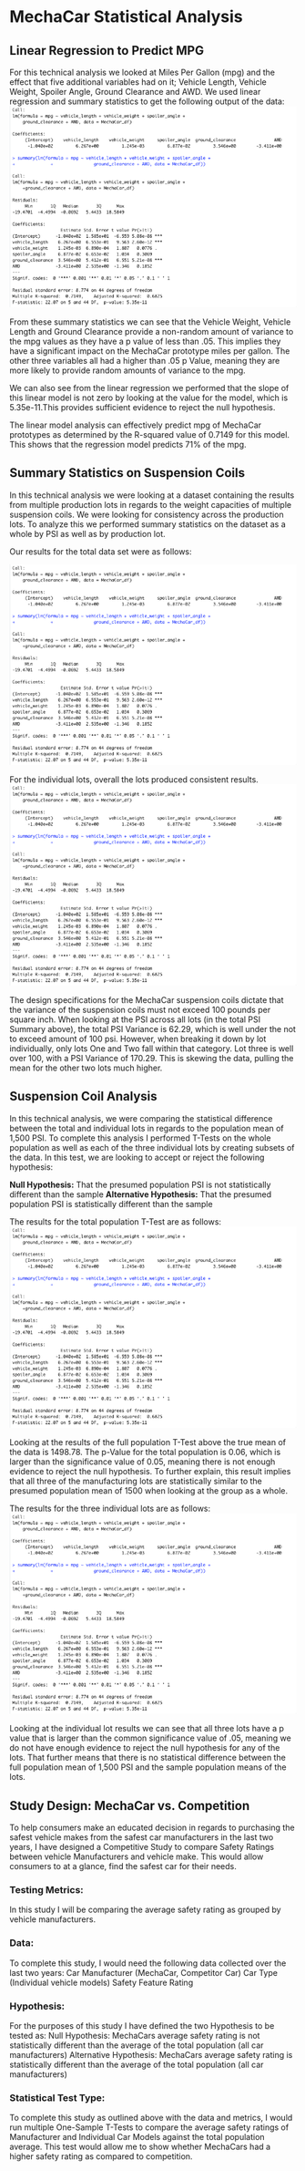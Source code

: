 # MechaCar Statistical Analysis

## Linear Regression to Predict MPG
For this technical analysis we looked at Miles Per Gallon (mpg) and the effect that five additional variables had on it; Vehicle Length, Vehicle Weight, Spoiler Angle, Ground Clearance and AWD. We used linear regression and summary statistics to get the following output of the data: 
![mpg Linear Regression and Summary Statistics](/images/mpg_output.png)

From these summary statistics we can see that the Vehicle Weight, Vehicle Length and Ground Clearance provide a non-random amount of variance to the mpg values as they have a p value of less than .05. This implies they have a significant impact on the MechaCar prototype miles per gallon. The other three variables all had a higher than .05 p Value, meaning they are more likely to provide random amounts of variance to the mpg. 

We can also see from the linear regression we performed that the slope of this linear model is not zero by looking at the value for the model, which is 5.35e-11.This provides sufficient evidence to reject the null hypothesis.  

The linear model analysis can effectively predict mpg of MechaCar prototypes as determined by the R-squared value of 0.7149 for this model. This shows that the regression model predicts 71% of the mpg. 


## Summary Statistics on Suspension Coils

In this technical analysis we were looking at a dataset containing the results from multiple production lots in regards to the weight capacities of multiple suspension coils. We were looking for consistency across the production lots. To analyze this we performed summary statistics on the dataset as a whole by PSI as well as by production lot. 

Our results for the total data set were as follows:  

![Total PSI Summary](/images/mpg_output.png)

For the individual lots, overall the lots produced consistent results. 
![Total PSI Summary by Lot](/images/mpg_output.png)

The design specifications for the MechaCar suspension coils dictate that the variance of the suspension coils must not exceed 100 pounds per square inch. When looking at the PSI across all lots (in the total PSI Summary above), the total PSI Variance is 62.29, which is well under the not to exceed amount of 100 psi. However, when breaking it down by lot individually, only lots One and Two fall within that category. Lot three is well over 100, with a PSI Variance of 170.29. This is skewing the data, pulling the mean for the other two lots much higher. 


## Suspension Coil Analysis

In this technical analysis, we were comparing the statistical difference between the total and individual lots in regards to the population mean of 1,500 PSI. To complete this analysis I performed T-Tests on the whole population as well as each of the three individual lots by creating subsets of the data. In this test, we are looking to accept or reject the following hypothesis: 

<strong>Null Hypothesis:</strong> That the presumed population PSI is not statistically different than the sample
<strong>Alternative Hypothesis:</strong> That the presumed population PSI is statistically different than the sample

The results for the total population T-Test are as follows: 
![Total Population PSI T-Test](/images/mpg_output.png)

Looking at the results of the full population T-Test above the true mean of the data is 1498.78. The p-Value for the total population is 0.06, which is larger than the significance value of 0.05, meaning there is not enough evidence to reject the null hypothesis. To further explain, this result implies that all three of the manufacturing lots are statistically similar to the presumed population mean of 1500 when looking at the group as a whole. 

The results for the three individual lots are as follows: 
![Individual Lot PSI T-Test](/images/mpg_output.png)

Looking at the individual lot results we can see that all three lots have a p value that is larger than the common significance value of .05, meaning we do not have enough evidence to reject the null hypothesis for any of the lots. That further means that there is no statistical difference between the full population mean of 1,500 PSI and the sample population means of the lots. 

## Study Design: MechaCar vs. Competition 
To help consumers make an educated decision in regards to purchasing the safest vehicle makes from the safest car manufacturers in the last two years, I have designed a Competitive Study to compare Safety Ratings between vehicle Manufacturers and vehicle make. This would allow consumers to at a glance, find the safest car for their needs.

### Testing Metrics: 
In this study I will be comparing the average safety rating as grouped by vehicle manufacturers. 

### Data: 
To complete this study, I would need the following data collected over the last two years:
Car Manufacturer (MechaCar, Competitor Car)
Car Type (Individual vehicle models)
Safety Feature Rating


### Hypothesis: 
For the purposes of this study I have defined the two Hypothesis to be tested as: 
Null Hypothesis: MechaCars average safety rating is not statistically different than the average of the total population (all car manufacturers)
Alternative Hypothesis: MechaCars average safety rating is statistically different than the average of the total population (all car manufacturers)

### Statistical Test Type: 
To complete this study as outlined above with the data and metrics, I would run multiple One-Sample T-Tests to compare the average safety ratings of Manufacturer and Individual Car Models against the total population average. This test would allow me to show whether MechaCars had a higher safety rating as compared to competition. 


